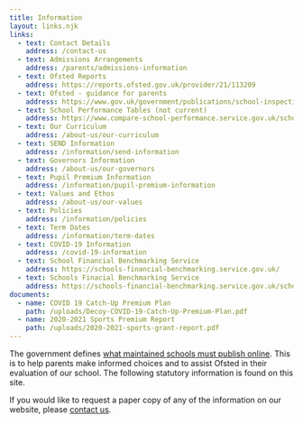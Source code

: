 ```yaml
---
title: Information
layout: links.njk
links:
  - text: Contact Details
    address: /contact-us
  - text: Admissions Arrangements
    address: /parents/admissions-information
  - text: Ofsted Reports
    address: https://reports.ofsted.gov.uk/provider/21/113209
  - text: Ofsted - guidance for parents
    address: https://www.gov.uk/government/publications/school-inspections-a-guide-for-parents
  - text: School Performance Tables (not current)
    address: https://www.compare-school-performance.service.gov.uk/school/113209/decoy-primary-school/primary
  - text: Our Curriculum
    address: /about-us/our-curriculum
  - text: SEND Information
    address: /information/send-information
  - text: Governors Information
    address: /about-us/our-governors
  - text: Pupil Premium Information
    address: /information/pupil-premium-information
  - text: Values and Ethos
    address: /about-us/our-values
  - text: Policies
    address: /information/policies
  - text: Term Dates
    address: /information/term-dates
  - text: COVID-19 Information
    address: /covid-19-information
  - text: School Financial Benchmarking Service
    address: https://schools-financial-benchmarking.service.gov.uk/
  - text: Schools Finacial Benchmarking Service
    address: https://schools-financial-benchmarking.service.gov.uk/school/detail?urn=113209
documents:
  - name: COVID 19 Catch-Up Premium Plan
    path: /uploads/Decoy-COVID-19-Catch-Up-Premium-Plan.pdf
  - name: 2020-2021 Sports Premium Report
    path: /uploads/2020-2021-sports-grant-report.pdf
---
```


The government defines [what maintained schools must publish online](https://www.gov.uk/guidance/what-maintained-schools-must-publish-online). This is to help parents make informed choices and to assist Ofsted in their evaluation of our school. The following statutory information is found on this site.

If you would like to request a paper copy of any of the information on our website, please [contact us](/contact-us).
